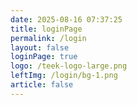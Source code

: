 ```yaml
---
date: 2025-08-16 07:37:25
title: loginPage
permalink: /login
layout: false
loginPage: true
logo: /teek-logo-large.png
leftImg: /login/bg-1.png
article: false
---
```

